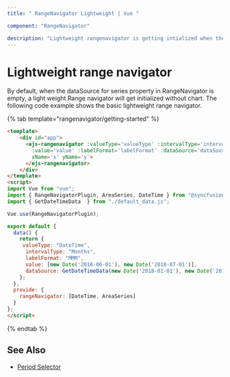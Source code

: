 ```yaml
---
title: " RangeNavigator Lightweight | Vue "

component: "RangeNavigator"

description: "Lightweight rangenavigator is getting intialized when the datasource for series property is empty."
---
```


# Lightweight range navigator

By default, when the dataSource for series property in RangeNavigator is empty, a light weight Range navigator will get
initialized without chart. The following code example shows the basic lightweight range navigator.

{% tab template="rangenavigator/getting-started" %}

```html
<template>
    <div id="app">
      <ejs-rangenavigator :valueType='valueType' :intervalType='intervalType'
        :value='value' :labelFormat='labelFormat' :dataSource='dataSource'
        xName='x' yName='y'>
      </ejs-rangenavigator>
    </div>
</template>
<script>
import Vue from "vue";
import { RangeNavigatorPlugin, AreaSeries, DateTime } from "@syncfusion/ej2-vue-charts";
import { GetDateTimeData  } from "./default_data.js";

Vue.use(RangeNavigatorPlugin);

export default {
  data() {
    return {
     valueType: "DateTime",
      intervalType: "Months",
      labelFormat: "MMM",
      value: [new Date('2018-06-01'), new Date('2018-07-01')],
      dataSource: GetDateTimeData(new Date('2018-01-01'), new Date('2019-01-01')),
    };
  },
  provide: {
    rangeNavigator: [DateTime, AreaSeries]
  }
};
</script>
```

{% endtab %}

## See Also

* [Period Selector](./period-selector/)